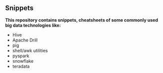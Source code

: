 ## Snippets

**This repository contains snippets, cheatsheets of some commonly used big data technologies like:**
  + Hive
  + Apache Drill
  + pig
  + shell/awk utilities
  + pyspark
  + snowflake
  + teradata
  
